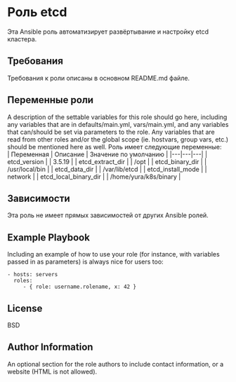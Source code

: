 Роль etcd
=========

Эта Ansible роль автоматизирует развёртывание и настройку etcd кластера.

Требования
------------

Требования к роли описаны в основном README.md файле.

Переменные роли
--------------

A description of the settable variables for this role should go here, including any variables that are in defaults/main.yml, vars/main.yml, and any variables that can/should be set via parameters to the role. Any variables that are read from other roles and/or the global scope (ie. hostvars, group vars, etc.) should be mentioned here as well.
Роль имеет следующие переменные:  
| Переменная | Описание | Значение по умолчанию |
|---|---|---|
| etcd_version           | | 3.5.19 |
| etcd_extract_dir       | | /opt   |
| etcd_binary_dir        | | /usr/local/bin |
| etcd_data_dir          | | /var/lib/etcd |
| etcd_install_mode      | | network |
| etcd_local_binary_dir  | | /home/yura/k8s/binary |

Зависимости
------------

Эта роль не имеет прямых зависимостей от других Ansible ролей.

Example Playbook
----------------

Including an example of how to use your role (for instance, with variables passed in as parameters) is always nice for users too:

    - hosts: servers
      roles:
         - { role: username.rolename, x: 42 }

License
-------

BSD

Author Information
------------------

An optional section for the role authors to include contact information, or a website (HTML is not allowed).
